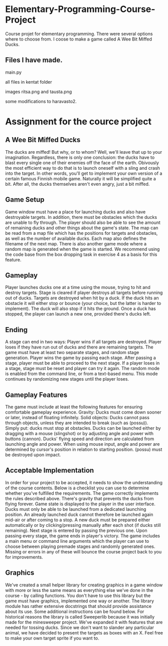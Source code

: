 # Elementary-Programming-Course-Project
Course projet for elementary programming. There were several options where to choose from. 
I coose to make a game called A Wee Bit Miffed Ducks.

## Files I have made.
main.py

all files in kentat folder

images ritsa.png and tausta.png

some modifications to haravasto2.



# Assignment for the cource project

## A Wee Bit Miffed Ducks

The ducks are miffed! But why, or to whom? Well, we'll leave that up to your imagination. Regardless, there is only one conclusion: the ducks have to blast every single one of their enemies off the face of the earth. Obivously the most efficient way to do that is to launch oneself with a sling and crash into the target. In other words, you'll get to implement your own version of a certain famous Finnish mobile game. Naturally it will be simplified quite a bit. After all, the ducks themselves aren't even angry, just a bit miffed.

## Game Setup
Game window must have a place for launching ducks and also have destroyable targets. In addition, there must be obstacles which the ducks are unable to fly through. The player should also be able to see the amount of remaining ducks and other things about the game's state.
The map can be read from a map file which has the positions for targets and obstacles, as well as the number of available ducks. Each map also defines the filename of the next map. There is also another game mode where a random map is generated when the game is started. We recommend using the code base from the box dropping task in exercise 4 as a basis for this feature.

## Gameplay
Player launches ducks one at a time using the mouse, trying to hit and destroy targets. Stage is cleared if player destroys all targets before running out of ducks. Targets are destroyed when hit by a duck. If the duck hits an obstacle it will either stop or bounce (your choice, but the latter is harder to implement). The duck will also stop if it hits the ground. Once a duck has stopped, the player can launch a new one, provided there's ducks left.

## Ending
A stage can end in two ways:
Player wins if all targets are destroyed.
Player loses if they have run out of ducks and there are remaining targets.
The game must have at least two separate stages, and random stage generation. Player wins the game by passing each stage.
After passing a stage, player must be able to proceed to the next stage.
If a player loses in a stage, stage must be reset and player can try it again.
The random mode is enabled from the command line, or from a text-based menu. This mode continues by randomizing new stages until the player loses.

## Gameplay Features
The game must include at least the following features for ensuring comfortable gameplay experience.
Gravity: Ducks must come down sooner or later, instead of floating infinitely.
Solid objects: Ducks cannot pass through objects, unless they are intended to break (such as (possu)). Simply put: ducks must stop at obstacles.
Ducks can be launched either by dragging with a mouse (slingshot) or by adjusting angle and power with buttons (cannon).
Ducks' flying speed and direction are calculated from launching angle and power.
When using mouse input, angle and power are determined by cursor's position in relation to starting position.
(possu) must be destroyed upon impact.
## Acceptable Implementation

In order for your project to be accepted, it needs to show the understanding of the course contents. Below is a checklist you can use to determine whether you've fulfilled the requirements.
The game correctly implements the rules described above.
There's gravity that prevents the ducks from flying forever.
Game state is displayed to the player in the user interface.
Ducks must only be able to be launched from a dedicated launching position. An already launched duck cannot therefore be launched again mid-air or after coming to a stop.
A new duck must be prepared either automatically or by clicking/pressing manually after each shot (if ducks still remaining).
Next stage is entered by passing the previous one. Upon passing every stage, the game ends in player's victory.
The game includes a main menu or command line arguments which the player can use to choose between playing premade stages and randomly generated ones.
Missing or errors in any of these will bounce the course project back to you for improvements.
## Graphics

We've created a small helper library for creating graphics in a game window with more or less the same means as everything else we've done in the course - by calling functions. You don't have to use this library but the game must have graphics, implemented one way or another. The library module has rather extensive docstrings that should provide assistance about its use. Some additional instructions can be found below.
For historical reasons the library is called Sweeperlib because it was initially made for the minesweeper project. We've expanded it with features that are needed for tossing ducks.
Since we don't want to slander any particular animal, we have decided to present the targets as boxes with an X. Feel free to make your own target sprite if you want to.
